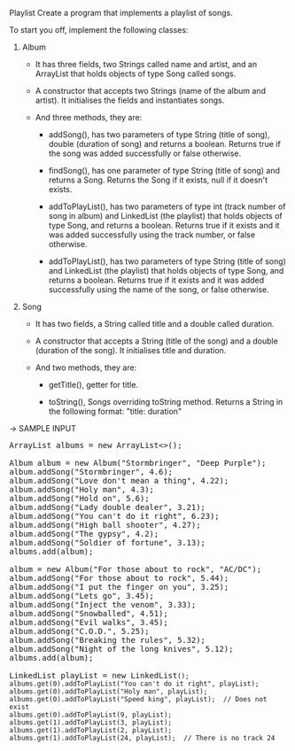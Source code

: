 Playlist
Create a program that implements a playlist of songs.



To start you off, implement the following classes:

1.  Album

    -  It has three fields, two Strings called name and artist, and an ArrayList that holds objects of type Song called songs.

    -  A constructor that accepts two Strings (name of the album and artist). It initialises the fields and instantiates songs.

    -  And three methods, they are:

        -  addSong(), has two parameters of type String (title of song), double (duration of song) and returns a boolean. Returns true if the song was added successfully or false otherwise.

        -  findSong(), has one parameter of type String (title of song) and returns a Song. Returns the Song if it exists, null if it doesn't exists.

        -  addToPlayList(), has two parameters of type int (track number of song in album) and LinkedList (the playlist) that holds objects of type Song, and returns a boolean. Returns true if it exists and it was added successfully using the track number, or false otherwise.

        -  addToPlayList(), has two parameters of type String (title of song) and LinkedList (the playlist) that holds objects of type Song, and returns a boolean. Returns true if it exists and it was added successfully using the name of the song, or false otherwise.



2.  Song

    -   It has two fields, a String called title and a double called duration.

    -  A constructor that accepts a String (title of the song) and a double (duration of the song). It initialises title and duration.

    -  And two methods, they are:

        -  getTitle(), getter for title.

        -  toString(), Songs overriding toString method. Returns a String in the following format: "title: duration"



->  SAMPLE INPUT
<pre>
ArrayList<Album> albums = new ArrayList<>();

Album album = new Album("Stormbringer", "Deep Purple");
album.addSong("Stormbringer", 4.6);
album.addSong("Love don't mean a thing", 4.22);
album.addSong("Holy man", 4.3);
album.addSong("Hold on", 5.6);
album.addSong("Lady double dealer", 3.21);
album.addSong("You can't do it right", 6.23);
album.addSong("High ball shooter", 4.27);
album.addSong("The gypsy", 4.2);
album.addSong("Soldier of fortune", 3.13);
albums.add(album);

album = new Album("For those about to rock", "AC/DC");
album.addSong("For those about to rock", 5.44);
album.addSong("I put the finger on you", 3.25);
album.addSong("Lets go", 3.45);
album.addSong("Inject the venom", 3.33);
album.addSong("Snowballed", 4.51);
album.addSong("Evil walks", 3.45);
album.addSong("C.O.D.", 5.25);
album.addSong("Breaking the rules", 5.32);
album.addSong("Night of the long knives", 5.12);
albums.add(album);

LinkedList<Song> playList = new LinkedList<code>();
albums.get(0).addToPlayList("You can't do it right", playList);
albums.get(0).addToPlayList("Holy man", playList);
albums.get(0).addToPlayList("Speed king", playList);  // Does not exist
albums.get(0).addToPlayList(9, playList);
albums.get(1).addToPlayList(3, playList);
albums.get(1).addToPlayList(2, playList);
albums.get(1).addToPlayList(24, playList);  // There is no track 24
</pre>